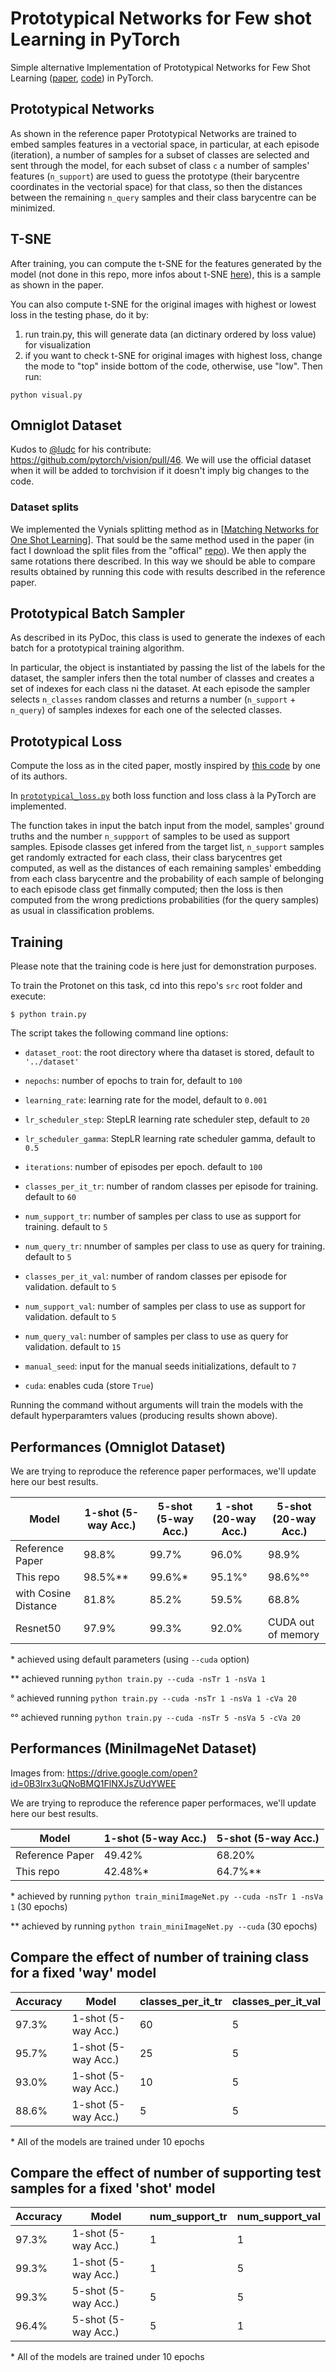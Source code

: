 # Prototypical Networks for Few shot Learning in PyTorch
Simple alternative Implementation of Prototypical Networks for Few Shot Learning ([paper](https://arxiv.org/abs/1703.05175), [code](https://github.com/jakesnell/prototypical-networks)) in PyTorch.

## Prototypical Networks

As shown in the reference paper Prototypical Networks are trained to embed samples features in a vectorial space, in particular, at each episode (iteration), a number of samples for a subset of classes are selected and sent through the model, for each subset of class `c` a number of samples' features (`n_support`) are used to guess the prototype (their barycentre coordinates in the vectorial space) for that class, so then the distances between the remaining `n_query` samples and their class barycentre can be minimized.


## T-SNE 

After training, you can compute the t-SNE for the features generated by the model (not done in this repo, more infos about t-SNE [here](https://lvdmaaten.github.io/tsne/)), this is a sample as shown in the paper.


You can also compute t-SNE for the original images with highest or lowest loss in the testing phase, do it by:

1. run train.py, this will generate data (an dictinary ordered by loss value) for visualization
2. if you want to check t-SNE for original images with highest loss, change the mode to "top" inside bottom of the code, otherwise, use "low". Then run:
```
python visual.py
```


## Omniglot Dataset

Kudos to [@ludc](https://github.com/ludc) for his contribute: https://github.com/pytorch/vision/pull/46.
We will use the official dataset when it will be added to torchvision if it doesn't imply big changes to the code.

### Dataset splits

We implemented the Vynials splitting method as in [[Matching Networks for One Shot Learning](https://papers.nips.cc/paper/6385-matching-networks-for-one-shot-learning)]. That sould be the same method used in the paper (in fact I download the split files from the "offical" [repo](https://github.com/jakesnell/prototypical-networks/tree/master/data/omniglot/splits/vinyals)). We then apply the same rotations there described. In this way we should be able to compare results obtained by running this code with results described in the reference paper.

## Prototypical Batch Sampler

As described in its PyDoc, this class is used to generate the indexes of each batch for a prototypical training algorithm.

In particular, the object is instantiated by passing the list of the labels for the dataset, the sampler infers then the total number of classes and creates a set of indexes for each class ni the dataset. At each episode the sampler selects `n_classes` random classes and returns a number (`n_support` + `n_query`) of samples indexes for each one of the selected classes.

## Prototypical Loss

Compute the loss as in the cited paper, mostly inspired by [this code](https://github.com/jakesnell/prototypical-networks/blob/master/protonets/models/few_shot.py) by one of its authors.

In [`prototypical_loss.py`](src/prototypical_loss.py) both loss function and loss class à la PyTorch are implemented. 

The function takes in input the batch input from the model, samples' ground truths and the number `n_suppport` of samples to be used as support samples. Episode classes get infered from the target list, `n_support` samples get randomly extracted for each class, their class barycentres get computed, as well as the distances of each remaining samples' embedding from each class barycentre and the probability of each sample of belonging to each episode class get finmally computed; then the loss is then computed from the wrong predictions probabilities (for the query samples) as usual in classification problems.

## Training

Please note that the training code is here just for demonstration purposes. 

To train the Protonet on this task, cd into this repo's `src` root folder and execute:

    $ python train.py


The script takes the following command line options:

- `dataset_root`: the root directory where tha dataset is stored, default to `'../dataset'`

- `nepochs`: number of epochs to train for, default to `100`

- `learning_rate`: learning rate for the model, default to `0.001`

- `lr_scheduler_step`: StepLR learning rate scheduler step, default to `20`

- `lr_scheduler_gamma`: StepLR learning rate scheduler gamma, default to `0.5`

- `iterations`: number of episodes per epoch. default to `100`

- `classes_per_it_tr`: number of random classes per episode for training. default to `60`

- `num_support_tr`: number of samples per class to use as support for training. default to `5`

- `num_query_tr`: nnumber of samples per class to use as query for training. default to `5`

- `classes_per_it_val`: number of random classes per episode for validation. default to `5`

- `num_support_val`: number of samples per class to use as support for validation. default to `5`

- `num_query_val`: number of samples per class to use as query for validation. default to `15`

- `manual_seed`: input for the manual seeds initializations, default to `7`

- `cuda`: enables cuda (store `True`)

Running the command without arguments will train the models with the default hyperparamters values (producing results shown above).


## Performances (Omniglot Dataset)

We are trying to reproduce the reference paper performaces, we'll update here our best results. 

| Model | 1-shot (5-way Acc.) | 5-shot (5-way Acc.) | 1 -shot (20-way Acc.) | 5-shot (20-way Acc.)|
| --- | --- | --- | --- | --- |
| Reference Paper | 98.8% | 99.7% | 96.0% | 98.9%|
| This repo | 98.5%** | 99.6%* | 95.1%°| 98.6%°°|
| with Cosine Distance | 81.8% | 85.2% | 59.5% | 68.8% |
| Resnet50 | 97.9% | 99.3% | 92.0% | CUDA out of memory |


\* achieved using default parameters (using `--cuda` option)

\*\* achieved running `python train.py --cuda -nsTr 1 -nsVa 1`

° achieved running `python train.py --cuda -nsTr 1 -nsVa 1 -cVa 20`

°° achieved running `python train.py --cuda -nsTr 5 -nsVa 5 -cVa 20
`

## Performances (MiniImageNet Dataset)

Images from: https://drive.google.com/open?id=0B3Irx3uQNoBMQ1FlNXJsZUdYWEE

We are trying to reproduce the reference paper performaces, we'll update here our best results. 

| Model | 1-shot (5-way Acc.) | 5-shot (5-way Acc.) |
| --- | --- | --- |
| Reference Paper | 49.42% | 68.20%|
| This repo | 42.48%* | 64.7%** |

\* achieved by running `python train_miniImageNet.py --cuda -nsTr 1 -nsVa 1` (30 epochs)

\*\* achieved by running `python train_miniImageNet.py --cuda` (30 epochs)

## Compare the effect of number of training class for a fixed 'way' model
| Accuracy | Model | classes_per_it_tr | classes_per_it_val | 
| --- | --- | --- | --- | 
| 97.3% | 1-shot (5-way Acc.) | 60 | 5 | 
| 95.7% | 1-shot (5-way Acc.) | 25 | 5 | 
| 93.0% | 1-shot (5-way Acc.) | 10 | 5 | 
| 88.6% | 1-shot (5-way Acc.) | 5 | 5 | 

\* All of the models are trained under 10 epochs

## Compare the effect of number of supporting test samples for a fixed 'shot' model

| Accuracy | Model | num_support_tr | num_support_val | 
| --- | --- | --- | --- | 
| 97.3% | 1-shot (5-way Acc.) | 1 | 1 | 
| 99.3% | 1-shot (5-way Acc.) | 1 | 5 | 
| 99.3% | 5-shot (5-way Acc.) | 5 | 5 | 
| 96.4% | 5-shot (5-way Acc.) | 5 | 1 | 

\* All of the models are trained under 10 epochs 



